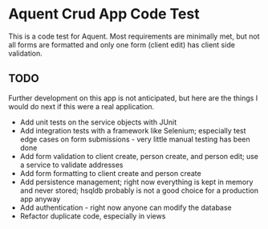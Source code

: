 # Aquent Crud App Code Test

This is a code test for Aquent. Most requirements are minimally met, but not all forms are formatted and only one form (client edit) has client side validation.

## TODO

Further development on this app is not anticipated, but here are the things I would do next if this were a real application.

- Add unit tests on the service objects with JUnit
- Add integration tests with a framework like Selenium; especially test edge cases on form submissions - very little manual testing has been done
- Add form validation to client create, person create, and person edit; use a service to validate addresses
- Add form formatting to client create and person create
- Add persistence management; right now everything is kept in memory and never stored; hsqldb probably is not a good choice for a production app anyway
- Add authentication - right now anyone can modify the database
- Refactor duplicate code, especially in views
